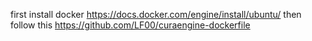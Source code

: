 first install docker
https://docs.docker.com/engine/install/ubuntu/
then follow this
https://github.com/LF00/curaengine-dockerfile
